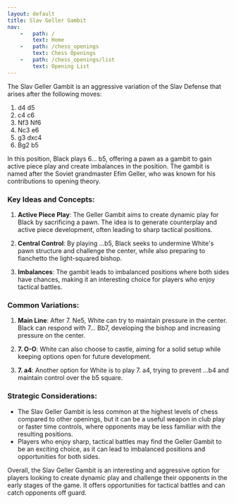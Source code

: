 ```yaml
---
layout: default
title: Slav Geller Gambit
nav:
    -   path: /
        text: Home
    -   path: /chess_openings
        text: Chess Openings
    -   path: /chess_openings/list
        text: Opening List
---
```


The Slav Geller Gambit is an aggressive variation of the Slav Defense that arises after the following moves:

1. d4 d5  
2. c4 c6  
3. Nf3 Nf6  
4. Nc3 e6  
5. g3 dxc4  
6. Bg2 b5

In this position, Black plays 6... b5, offering a pawn as a gambit to gain active piece play and create imbalances in the position. The gambit is named after the Soviet grandmaster Efim Geller, who was known for his contributions to opening theory.

### Key Ideas and Concepts:

1. **Active Piece Play**: The Geller Gambit aims to create dynamic play for Black by sacrificing a pawn. The idea is to generate counterplay and active piece development, often leading to sharp tactical positions.

2. **Central Control**: By playing ...b5, Black seeks to undermine White's pawn structure and challenge the center, while also preparing to fianchetto the light-squared bishop.

3. **Imbalances**: The gambit leads to imbalanced positions where both sides have chances, making it an interesting choice for players who enjoy tactical battles.

### Common Variations:

1. **Main Line**: After 7. Ne5, White can try to maintain pressure in the center. Black can respond with 7... Bb7, developing the bishop and increasing pressure on the center.

2. **7. O-O**: White can also choose to castle, aiming for a solid setup while keeping options open for future development.

3. **7. a4**: Another option for White is to play 7. a4, trying to prevent ...b4 and maintain control over the b5 square.

### Strategic Considerations:

- The Slav Geller Gambit is less common at the highest levels of chess compared to other openings, but it can be a useful weapon in club play or faster time controls, where opponents may be less familiar with the resulting positions.
- Players who enjoy sharp, tactical battles may find the Geller Gambit to be an exciting choice, as it can lead to imbalanced positions and opportunities for both sides.

Overall, the Slav Geller Gambit is an interesting and aggressive option for players looking to create dynamic play and challenge their opponents in the early stages of the game. It offers opportunities for tactical battles and can catch opponents off guard.